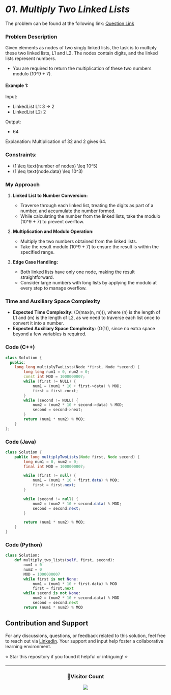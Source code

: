 # *01. Multiply Two Linked Lists*

The problem can be found at the following link: [Question Link](https://www.geeksforgeeks.org/problems/multiply-two-linked-lists/1)

### Problem Description

Given elements as nodes of two singly linked lists, the task is to multiply these two linked lists, L1 and L2. The nodes contain digits, and the linked lists represent numbers.

- You are required to return the multiplication of these two numbers modulo \(10^9 + 7\).
  
#### Example 1:

Input: 
- LinkedList L1: 3 -> 2
- LinkedList L2: 2
  
Output: 
- 64

Explanation: Multiplication of 32 and 2 gives 64.


### Constraints:
- \(1 \leq \text{number of nodes} \leq 10^5\)
- \(1 \leq \text{node.data} \leq 10^3\)

### My Approach

1. **Linked List to Number Conversion:**
   - Traverse through each linked list, treating the digits as part of a number, and accumulate the number formed.
   - While calculating the number from the linked lists, take the modulo \(10^9 + 7\) to prevent overflow.

2. **Multiplication and Modulo Operation:**
   - Multiply the two numbers obtained from the linked lists.
   - Take the result modulo \(10^9 + 7\) to ensure the result is within the specified range.

3. **Edge Case Handling:**
   - Both linked lists have only one node, making the result straightforward.
   - Consider large numbers with long lists by applying the modulo at every step to manage overflow.

### Time and Auxiliary Space Complexity

- **Expected Time Complexity:** (O(max(n, m))), where (n) is the length of L1 and (m) is the length of L2, as we need to traverse each list once to convert it into a number.
- **Expected Auxiliary Space Complexity:** (O(1)), since no extra space beyond a few variables is required.

### Code (C++)

```cpp
class Solution {
  public:
    long long multiplyTwoLists(Node *first, Node *second) {
        long long num1 = 0, num2 = 0;
        const int MOD = 1000000007;
        while (first != NULL) {
            num1 = (num1 * 10 + first->data) % MOD;
            first = first->next;
        }
        while (second != NULL) {
            num2 = (num2 * 10 + second->data) % MOD;
            second = second->next;
        }
        return (num1 * num2) % MOD;
    }
};
```

### Code (Java)

```java
class Solution {
    public long multiplyTwoLists(Node first, Node second) {
        long num1 = 0, num2 = 0;
        final int MOD = 1000000007;

        while (first != null) {
            num1 = (num1 * 10 + first.data) % MOD;
            first = first.next;
        }

        while (second != null) {
            num2 = (num2 * 10 + second.data) % MOD;
            second = second.next;
        }

        return (num1 * num2) % MOD;
    }
}
```

### Code (Python)

```python
class Solution:
    def multiply_two_lists(self, first, second):
        num1 = 0
        num2 = 0
        MOD = 1000000007
        while first is not None:
            num1 = (num1 * 10 + first.data) % MOD
            first = first.next
        while second is not None:
            num2 = (num2 * 10 + second.data) % MOD
            second = second.next
        return (num1 * num2) % MOD
```

## Contribution and Support

For any discussions, questions, or feedback related to this solution, feel free to reach out via [LinkedIn](https://www.linkedin.com/in/het-patel-8b110525a/). Your support and input help foster a collaborative learning environment.

⭐ Star this repository if you found it helpful or intriguing! ⭐

---
<div align=center>
  <h3><b>📍Visitor Count</b></h3>
</div>

<p align="center">
  <img src="https://profile-counter.glitch.me/Hunterdii/count.svg" />
</p>
